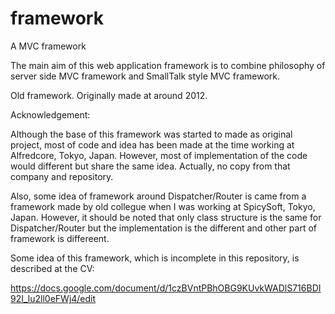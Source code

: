 framework
=========

A MVC framework

The main aim of this web application framework is to combine philosophy of server side MVC framework and SmallTalk style MVC framework.

Old framework. Originally made at around 2012. 

Acknowledgement: 

Although the base of this framework was started to made as original project, most of code and idea has been made at the time working at Alfredcore, Tokyo, Japan. However, most of implementation of the code would different but share the same idea. Actually, no copy from that company and repository.

Also, some idea of framework around Dispatcher/Router is came from a framework made by old collegue when I was working at SpicySoft, Tokyo, Japan. However, it should be noted that only class structure is the same for Dispatcher/Router but the implementation is the different and other part of framework is differeent.

Some idea of this framework, which is incomplete in this repository, is described at the CV:

https://docs.google.com/document/d/1czBVntPBhOBG9KUvkWADlS716BDI92I_lu2ll0eFWj4/edit
